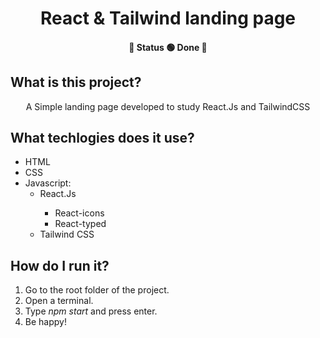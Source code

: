 <h1 align="center">React & Tailwind landing page</h1>

<h4 align="center"> 
	🚧 Status 🟢 Done  🚧
</h4>

## What is this project?

<p align="center">
A Simple landing page developed to study React.Js and TailwindCSS
<p>

## What techlogies does it use?

<ul>
  <li>HTML</li>
  <li>CSS</li>
  <li>
    Javascript:
    <ul>
      <li>React.Js</li>
      <ul>
        <li>React-icons</li>
        <li>React-typed</li>
      </ul>
      <li>Tailwind CSS</li>
    </ul>
  </li>
</ul>

## How do I run it?
<ol>
  <li>Go to the root folder of the project.</li>
  <li>Open a terminal.</li>
  <li>Type <i>npm start</i> and press enter.</li>
  <li>Be happy!</li>
</ol>